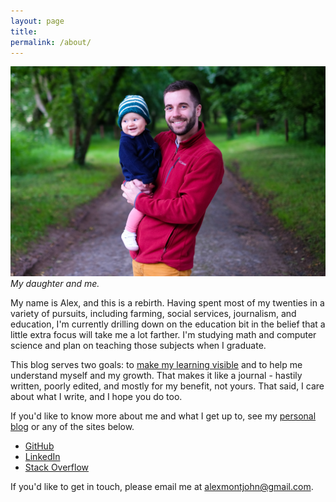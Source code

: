 ```yaml
---
layout: page
title: 
permalink: /about/
---
```


![alex and idara](/images/35271-2017-Jun-23-AMJ-X.jpg)
*My daughter and me.*

My name is Alex, and this is a rebirth. Having spent most of my twenties in a variety of pursuits, including farming, social services, journalism, and education, I'm currently drilling down on the education bit in the belief that a little extra focus will take me a lot farther. I'm studying math and computer science and plan on teaching those subjects when I graduate.

This blog serves two goals: to [make my learning visible](http://www.mlvpz.org/) and to help me understand myself and my growth. That makes it like a journal - hastily written, poorly edited, and mostly for my benefit, not yours. That said, I care about what I write, and I hope you do too.

If you'd like to know more about me and what I get up to, see my [personal blog](http://alexmontjohn.com/) or any of the sites below. 

* [GitHub](http://github.com/alxmjo)
* [LinkedIn](https://www.linkedin.com/in/alxmjo/)
* [Stack Overflow](https://stackoverflow.com/users/3292279/alex-johnson)

If you'd like to get in touch, please email me at <alexmontjohn@gmail.com>.